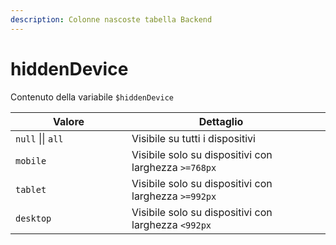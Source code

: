 ```yaml
---
description: Colonne nascoste tabella Backend
---
```


# hiddenDevice

Contenuto della variabile `$hiddenDevice`

<table><thead><tr><th width="170">Valore</th><th>Dettaglio</th><th data-hidden></th></tr></thead><tbody><tr><td><code>null</code> || <code>all</code></td><td>Visibile su tutti i dispositivi</td><td></td></tr><tr><td><code>mobile</code></td><td>Visibile solo su dispositivi con larghezza <code>>=768px</code> </td><td></td></tr><tr><td><code>tablet</code></td><td>Visibile solo su dispositivi con larghezza <code>>=992px</code> </td><td></td></tr><tr><td><code>desktop</code></td><td>Visibile solo su dispositivi con larghezza <code>&#x3C;992px</code></td><td></td></tr></tbody></table>

